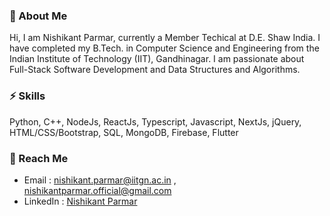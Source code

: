 ### 👋 About Me 

Hi, I am Nishikant Parmar, currently a Member Techical at D.E. Shaw India. I have completed my B.Tech. in Computer Science and Engineering from the Indian Institute of Technology (IIT), Gandhinagar. I am passionate about Full-Stack Software Development and Data Structures and Algorithms. 

### ⚡ Skills 

Python, C++, NodeJs, ReactJs, Typescript, Javascript, NextJs, jQuery, HTML/CSS/Bootstrap, SQL, MongoDB, Firebase, Flutter

### 💬 Reach Me

- Email : [nishikant.parmar@iitgn.ac.in](mailto:nishikant.parmar@iitgn.ac.in) , [nishikantparmar.official@gmail.com](mailto:nishikantparmar.official@gmail.com)
- LinkedIn : [Nishikant Parmar](http://linkedin.com/in/nishikant-parmar)
